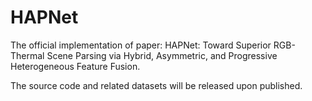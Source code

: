# HAPNet
The official implementation of paper: HAPNet: Toward Superior RGB-Thermal Scene Parsing via Hybrid, Asymmetric, and Progressive Heterogeneous Feature Fusion.

The source code and related datasets will be released upon published.
